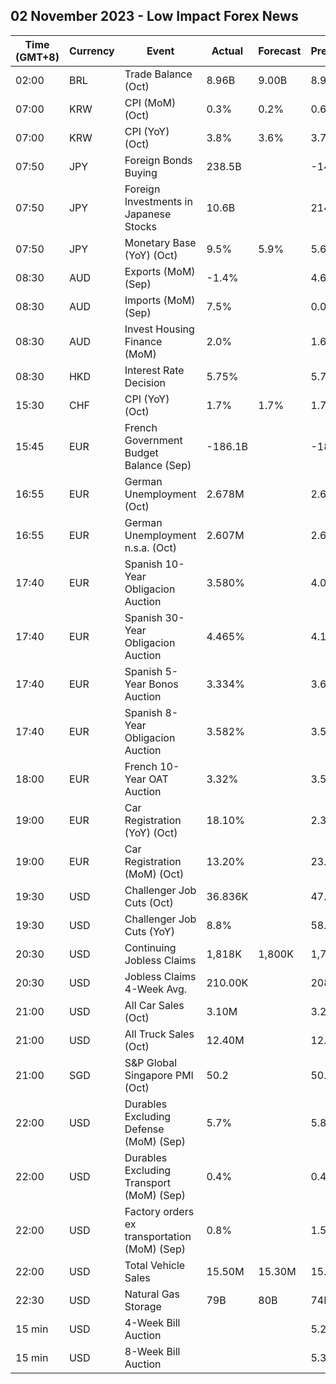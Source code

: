 ## 02 November 2023 - Low Impact Forex News

| Time (GMT+8) | Currency | Event | Actual | Forecast | Previous |
|------|----------|-------|--------|----------|----------|
| 02:00 | BRL | Trade Balance (Oct) | 8.96B | 9.00B | 8.90B |
| 07:00 | KRW | CPI (MoM) (Oct) | 0.3% | 0.2% | 0.6% |
| 07:00 | KRW | CPI (YoY) (Oct) | 3.8% | 3.6% | 3.7% |
| 07:50 | JPY | Foreign Bonds Buying | 238.5B |  | -147.8B |
| 07:50 | JPY | Foreign Investments in Japanese Stocks | 10.6B |  | 214.7B |
| 07:50 | JPY | Monetary Base (YoY) (Oct) | 9.5% | 5.9% | 5.6% |
| 08:30 | AUD | Exports (MoM) (Sep) | -1.4% |  | 4.6% |
| 08:30 | AUD | Imports (MoM) (Sep) | 7.5% |  | 0.0% |
| 08:30 | AUD | Invest Housing Finance (MoM) | 2.0% |  | 1.6% |
| 08:30 | HKD | Interest Rate Decision | 5.75% |  | 5.75% |
| 15:30 | CHF | CPI (YoY) (Oct) | 1.7% | 1.7% | 1.7% |
| 15:45 | EUR | French Government Budget Balance (Sep) | -186.1B |  | -187.9B |
| 16:55 | EUR | German Unemployment (Oct) | 2.678M |  | 2.648M |
| 16:55 | EUR | German Unemployment n.s.a. (Oct) | 2.607M |  | 2.627M |
| 17:40 | EUR | Spanish 10-Year Obligacion Auction | 3.580% |  | 4.067% |
| 17:40 | EUR | Spanish 30-Year Obligacion Auction | 4.465% |  | 4.190% |
| 17:40 | EUR | Spanish 5-Year Bonos Auction | 3.334% |  | 3.644% |
| 17:40 | EUR | Spanish 8-Year Obligacion Auction | 3.582% |  | 3.591% |
| 18:00 | EUR | French 10-Year OAT Auction | 3.32% |  | 3.56% |
| 19:00 | EUR | Car Registration (YoY) (Oct) | 18.10% |  | 2.30% |
| 19:00 | EUR | Car Registration (MoM) (Oct) | 13.20% |  | 23.00% |
| 19:30 | USD | Challenger Job Cuts (Oct) | 36.836K |  | 47.457K |
| 19:30 | USD | Challenger Job Cuts (YoY) | 8.8% |  | 58.2% |
| 20:30 | USD | Continuing Jobless Claims | 1,818K | 1,800K | 1,783K |
| 20:30 | USD | Jobless Claims 4-Week Avg. | 210.00K |  | 208.00K |
| 21:00 | USD | All Car Sales (Oct) | 3.10M |  | 3.22M |
| 21:00 | USD | All Truck Sales (Oct) | 12.40M |  | 12.46M |
| 21:00 | SGD | S&P Global Singapore PMI (Oct) | 50.2 |  | 50.1 |
| 22:00 | USD | Durables Excluding Defense (MoM) (Sep) | 5.7% |  | 5.8% |
| 22:00 | USD | Durables Excluding Transport (MoM) (Sep) | 0.4% |  | 0.4% |
| 22:00 | USD | Factory orders ex transportation (MoM) (Sep) | 0.8% |  | 1.5% |
| 22:00 | USD | Total Vehicle Sales | 15.50M | 15.30M | 15.67M |
| 22:30 | USD | Natural Gas Storage | 79B | 80B | 74B |
| 15 min | USD | 4-Week Bill Auction |  |  | 5.295% |
| 15 min | USD | 8-Week Bill Auction |  |  | 5.330% |
